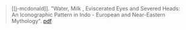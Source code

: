 > [[j-mcdonald]]. "Water, Milk , Eviscerated Eyes and Severed Heads: An Iconographic Pattern in Indo - European and Near-Eastern Mythology". [pdf](j-mcdonaldUNKNOWNa.pdf)